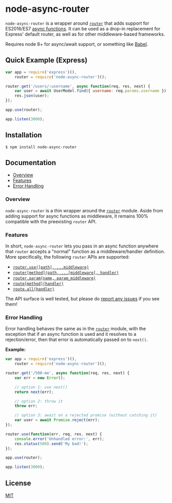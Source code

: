 # node-async-router

`node-async-router` is a wrapper around [`router`](https://github.com/pillarjs/router) that adds
support for ES2016/ES7 [async functions](http://www.2ality.com/2016/02/async-functions.html). It can
be used as a drop-in replacement for Express' default router, as well as for other middleware-based
frameworks.

Requires node 8+ for async/await support, or something like [Babel](https://babeljs.io/).

## Quick Example (Express)

```javascript
var app = require('express')(),
    router = require('node-async-router')();

router.get('/users/:username', async function(req, res, next) {
    var user = await UserModel.find({ username: req.params.username });
    res.json(user);
});

app.use(router);

app.listen(3000);
```

## Installation

```
$ npm install node-async-router
```

## Documentation

* [Overview](#overview)
* [Features](#features)
* [Error Handling](#error-handling)

### Overview

`node-async-router` is a thin wrapper around the [`router`](https://github.com/pillarjs/router)
module. Aside from adding support for async functions as middleware, it remains 100% compatible
with the preexisting `router` API.

### Features

In short, `node-async-router` lets you pass in an async function anywhere that `router` accepts
a "normal" function as a middleware/handler definition.  More specifically, the following `router`
APIs are supported:

* [`router.use([path], ...middleware)`](https://github.com/pillarjs/router#routerusepath-middleware)
* [`router[method](path, ...[middleware], handler)`](https://github.com/pillarjs/router#routermethodpath-middleware-handler)
* [`router.param(name, param_middleware)`](https://github.com/pillarjs/router#routerparamname-param_middleware)
* [`route[method](handler)`](https://github.com/pillarjs/router#routemethodhandler)
* [`route.all(handler)`](https://github.com/pillarjs/router#routeallhandler)

The API surface is well tested, but please do 
[report any issues](https://github.com/jmar777/node-async-router/issues) if you see them!

### Error Handling

Error handling behaves the same as in the [`router`](https://github.com/pillarjs/router) module,
with the exception that if an async function is used and it resolves to a rejection/error, then that
error is automatically passed on to `next()`.

**Example:**

```javascript
var app = require('express')(),
    router = require('node-async-router')();

router.get('/500-me', async function(req, res, next) {
    var err = new Error();

    // option 1: use next()
    return next(err);

    // option 2: throw it
    throw err;

    // option 3: await on a rejected promise (without catching it)
    var user = await Promise.reject(err);
});

router.use(function(err, req, res, next) {
    console.error('Unhandled error:', err);
    res.status(500).send('My bad!');
});

app.use(router);

app.listen(3000);
```

## License

[MIT](https://github.com/jmar777/node-async-router/blob/master/LICENSE)
